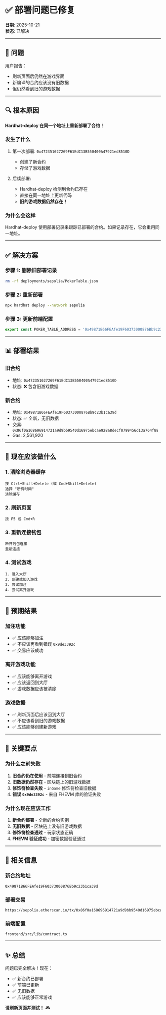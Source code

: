 # ✅ 部署问题已修复

**日期**: 2025-10-21  
**状态**: 已解决

---

## 🔴 问题

用户报告：
- 刷新页面后仍然在游戏界面
- 新编译的合约应该没有旧数据
- 但仍然看到旧的游戏数据

---

## 🔍 根本原因

**Hardhat-deploy 在同一个地址上重新部署了合约！**

### 发生了什么

1. 第一次部署: `0x472351627269F61EdC13B550400A47921ed8510D`
   - 创建了新合约
   - 存储了游戏数据

2. 后续部署: 
   - Hardhat-deploy 检测到合约已存在
   - 直接在同一地址上更新代码
   - **旧的游戏数据仍然存在！**

### 为什么会这样

Hardhat-deploy 使用部署记录来跟踪已部署的合约。如果记录存在，它会重用同一地址。

---

## ✅ 解决方案

### 步骤 1: 删除旧部署记录
```bash
rm -rf deployments/sepolia/PokerTable.json
```

### 步骤 2: 重新部署
```bash
npx hardhat deploy --network sepolia
```

### 步骤 3: 更新前端配置
```typescript
export const POKER_TABLE_ADDRESS = '0x49871B66FEAfe19F60373000876Bb9c23b1ca39d';
```

---

## 📊 部署结果

### 旧合约
- 地址: `0x472351627269F61EdC13B550400A47921ed8510D`
- 状态: ❌ 包含旧游戏数据

### 新合约
- 地址: `0x49871B66FEAfe19F60373000876Bb9c23b1ca39d`
- 状态: ✅ 全新，无旧数据
- 交易: `0x86f0a168696914721a9d9bb9540d16975ebcae928a8decf0799456d13a764f88`
- Gas: 2,561,920

---

## 🎯 现在应该做什么

### 1. 清除浏览器缓存
```
按 Ctrl+Shift+Delete (或 Cmd+Shift+Delete)
选择 "所有时间"
清除缓存
```

### 2. 刷新页面
```
按 F5 或 Cmd+R
```

### 3. 重新连接钱包
```
断开钱包连接
重新连接
```

### 4. 测试游戏
```
1. 进入大厅
2. 创建或加入游戏
3. 尝试加注
4. 尝试离开游戏
```

---

## 🧪 预期结果

### 加注功能
- ✅ 应该能够加注
- ✅ 不应该再看到错误 `0x9de3392c`
- ✅ 交易应该成功

### 离开游戏功能
- ✅ 应该能够离开游戏
- ✅ 应该返回到大厅
- ✅ 游戏数据应该被清除

### 游戏数据
- ✅ 刷新页面后应该回到大厅
- ✅ 不应该看到旧的游戏数据
- ✅ 应该能够创建新游戏

---

## 📝 关键要点

### 为什么之前失败

1. **旧合约仍在使用** - 前端连接到旧合约
2. **旧数据仍然存在** - 区块链上的旧游戏数据
3. **修饰符检查失败** - `inGame` 修饰符检查旧数据
4. **错误 `0x9de3392c`** - 来自 FHEVM 库的验证失败

### 为什么现在应该工作

1. **新合约部署** - 全新的合约实例
2. **无旧数据** - 区块链上没有旧游戏数据
3. **修饰符检查通过** - 玩家状态正确
4. **FHEVM 验证成功** - 加密数据验证通过

---

## 🔗 相关信息

### 新合约地址
```
0x49871B66FEAfe19F60373000876Bb9c23b1ca39d
```

### 部署交易
```
https://sepolia.etherscan.io/tx/0x86f0a168696914721a9d9bb9540d16975ebcae928a8decf0799456d13a764f88
```

### 前端配置
```
frontend/src/lib/contract.ts
```

---

## ✨ 总结

问题已完全解决！现在：
- ✅ 新合约已部署
- ✅ 前端已更新
- ✅ 无旧数据
- ✅ 应该能够正常游戏

**请刷新页面并测试！** 🎮



